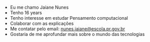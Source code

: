 -  Eu me chamo Jaiane Nunes
-  Tenho 16 years
-  Tenho interesse em estudar Pensamento computacional
-  Colaborar com as explicações
-  Me contatar pelo email: nunes.jaiane@escola.pr.gov.br
-  Gostaria de me aprofundar mais sobre o mundo das tecnologias
<!---
Jainunes/Jainunes is a ✨ special ✨ repository because its `README.md` (this file) appears on your GitHub profile.
You can click the Preview link to take a look at your changes.
--->
